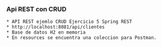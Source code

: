 ### Api REST con CRUD


    * API REST ejemlo CRUD Ejercicio 5 Spring REST  
    * http://localhost:8081/api/clientes
    * Base de datos H2 en memoria
    * En resources se encuentra una coleccion para Postman.
